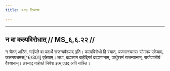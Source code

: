 ```yaml
---
title: १०७ टिप्पन्यः

---
```


[^6/299]: E2 (v.l.): gārhapatye

[^6/300]: E2 (v.l.): gārhapatye

____________________________________________


## न वा कल्पविरोधात् // MS_६,६.२२ //

न चैतद् अस्ति, गार्हपते वा पदार्थे राजन्यवैश्याव् इति। कल्पविरोधो हि स्यात्, यजमानचमसः सोममय एकेषाम्, फलमयचमस[^6/301] एकेषाम्। तथा, ब्रह्मसाम बार्हद्गिरं ब्राह्मणानाम्, पार्थुरश्मं राजन्यानाम्, रायोवाजीयं वैश्यानाम्। तस्माद् गार्हपते निवेश इत्य् एतद् अपि नास्ति।
